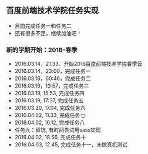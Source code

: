 ## 百度前端技术学院任务实现

- 目前完成任务一和任务二
- 还有很多不足，继续加油吧！


### 新的学期开始：2016-春季

- 2016.03.14，21.33，开始2016百度前端技术学院春季营
- 2016.03.14，23:00，完成任务一
- 2016.03.16，00:46，完成任务二
- 2016.03.19，13:57，完成任务三
- 2016.03.19, 15:53, 完成任务四
- 2016.03.19, 17:37, 完成任务五
- 2016.03.20, 17.04, 完成任务六
- 2016.04.02, 11.33, 完成任务七
- 2016.04.02, 16.12, 完成任务八
- 任务九：留坑, 有时间尝试用sass实现
- 2016.04.02, 18.56, 完成任务十
- 2016.04.03, 12.45, 完成任务十一，未做真机测试
